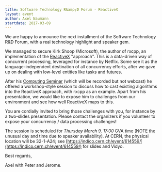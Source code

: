 ```yaml
---
title: Software Technology R&amp;D Forum - ReactiveX
layout: event
author: Axel Naumann
startdate: 2017-03-09
---
```


We are happy to announce the next installment of the Software Technology
R&D Forum, with a real technology highlight and speaker gem.

We managed to secure Kirk Shoop (Microsoft), the author of rxcpp, an
implementation of the [ReactiveX](http://reactivex.io) "approach". This
is a data-driven way of concurrent processing, leveraged for instance by
Netflix. Some see it as the language-independent destination of all
concurrency efforts, after we gave up on dealing with low-level entities
like tasks and futures.

After his [Computing Seminar](http://cseminar.web.cern.ch/cseminar/2017/0309) (which will be recorded
but not webcast) he offered a workshop-style session to discuss how to
cast existing algorithms into the ReactiveX approach, with rxcpp as an
example. Apart from his presentation, we would like to expose him to
challenges from our environment and see how well ReactiveX maps to this.

You are cordially invited to bring those challenges with you, for
instance by a two-slides presentation. Please contact the organizers if
you volunteer to expose your concurrency / data processing challenges!

The session is scheduled for *Thursday March 9, 17:00* GVA time (NOTE
the unusual day and time due to speaker availability). At CERN, the
physical location will be 32-1-A24; see
[https://indico.cern.ch/event/614559/](https://indico.cern.ch/event/614559/) for slides and Vidyo.

Best regards,

Axel with Peter and Jerome.